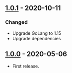 ## [1.0.1](https://github.com/ReasonSoftware/security-group-manager/releases/tag/v1.0.1) - 2020-10-11
### Changed
- Upgrade GoLang to 1.15
- Upgrade dependencies

## [1.0.0](https://github.com/ReasonSoftware/security-group-manager/releases/tag/v1.0.0) - 2020-05-06
- First release.